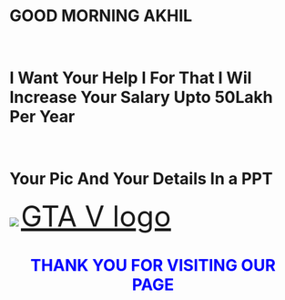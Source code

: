 <h1>GOOD MORNING AKHIL</h1><br>
<h1>I Want Your Help I For That I Wil Increase Your Salary Upto 50Lakh Per Year</h1><br>
<h1>Your Pic And Your Details In a PPT</h1>
<img src="https://cdn.dlcompare.com/game_tetiere/upload/gameimage/file/7337.jpeg.webp">
<a href="https://encrypted-tbn0.gstatic.com/images?q=tbn:ANd9GcRgywfBZ59qYS0z-DWqLOUSeLL5hdzV4rQJzg&s"style="font-size: 50px;">GTA V logo</a>
<center><h1 style="color: blue;">THANK YOU FOR VISITING OUR PAGE</h1></center>
